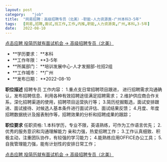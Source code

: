 ```yaml
---
layout:	post
category:	"job"
title:	"网易招聘：高级招聘专员（北美）-职能-人力资源类-广州本科3-5年"
tags:	[网易,招聘,面试,找工作,工作,内推,职能,人力资源类,广州,本科,3-5年]
date:	2022-08-10
---
```


[点击应聘 投简历就有面试机会 -> 高级招聘专员（北美）](http://mobile.bole.netease.com/bole/boleDetail?id=19535&employeeId=346f03c3cda5f04c&key=all)



- **学历要求： **本科
- **工作年限： **3-5年
- **所属部门： **培训发展中心-人才发掘部-社招2组
- **工作城市： **广州
- **发布日期： **2022-08-10



**职位描述**
招聘专员
工作内容：
1.重点支日常招聘项目跟进， 进行招聘需求沟通确认，发布招聘信息、利用各种有效招聘途径满足招聘需求；
2.维护供应商合作关系，深化招聘渠道的使用，招聘项目运营执行等；
3.简历挖掘甄选，面试安排跟进、面试接待、对候选人基本条件进行面试评估、面试结果反馈；
4.月度、年度招聘数据统计及报表制作等，招聘效果的分析和招聘成果的跟踪；





**职位要求**
任职资格:
1.本科学历，专业不限，英语熟练，可作为工作语言优先；
2.优秀的服务意识和沟通理解能力 亲和力强，热爱招聘工作；
3.工作认真细致、积极主动，注重团队协作，有较强的学习能力；
4.能熟练应用OFFICE办公工具；
5.自我管理能力强，能有计划性的安排日常工作；



[点击应聘 投简历就有面试机会 -> 高级招聘专员（北美）](http://mobile.bole.netease.com/bole/boleDetail?id=19535&employeeId=346f03c3cda5f04c&key=all)